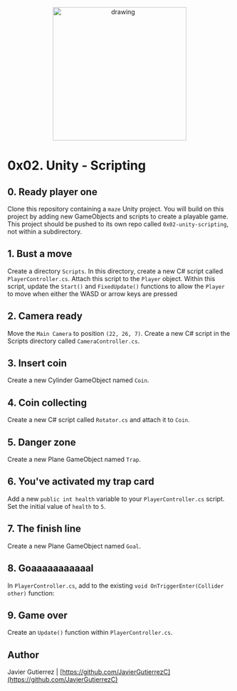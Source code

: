 <p align="center">
<img src="https://upload.wikimedia.org/wikipedia/commons/thumb/1/19/Unity_Technologies_logo.svg/275px-Unity_Technologies_logo.svg.png" alt="drawing" width="300"/>
</p>

# 0x02. Unity - Scripting

## 0. Ready player one
Clone this repository containing a ```maze``` Unity project. You will build on this project by adding new GameObjects and scripts to create a playable game. This project should be pushed to its own repo called ```0x02-unity-scripting```, not within a subdirectory.

## 1. Bust a move 
Create a directory ```Scripts```. In this directory, create a new C# script called ```PlayerController.cs```. Attach this script to the ```Player``` object. Within this script, update the ```Start()``` and ```FixedUpdate()``` functions to allow the ```Player``` to move when either the WASD or arrow keys are pressed

## 2. Camera ready 
Move the ```Main Camera``` to position ```(22, 26, 7)```. Create a new C# script in the Scripts directory called ```CameraController.cs```.

## 3. Insert coin 
Create a new Cylinder GameObject named ```Coin```.

## 4. Coin collecting 
Create a new C# script called ```Rotator.cs``` and attach it to ```Coin```.

## 5. Danger zone 
Create a new Plane GameObject named ```Trap```.

## 6. You've activated my trap card 
Add a new ```public int health``` variable to your ```PlayerController.cs``` script. Set the initial value of ```health``` to ```5```.

## 7. The finish line 
Create a new Plane GameObject named ```Goal```.

## 8. Goaaaaaaaaaaal 
In ```PlayerController.cs```, add to the existing ```void OnTriggerEnter(Collider other)``` function:

## 9. Game over 
Create an ```Update()``` function within ```PlayerController.cs```.

## Author

Javier Gutierrez  | [https://github.com/JavierGutierrezC](https://github.com/JavierGutierrezC)